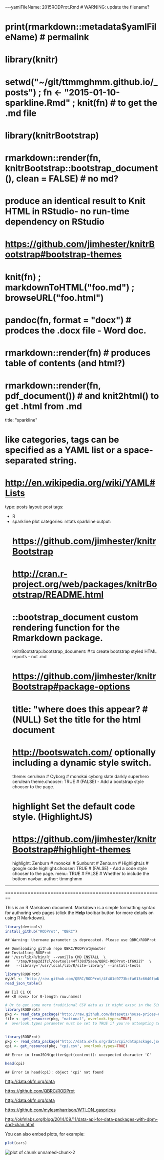 ---yamlFileName: 2015RODProt.Rmd # WARNING: update the filename?
# print(rmarkdown::metadata$yamlFileName) # permalink
# library(knitr)
# setwd("~/git/ttmmghmm.github.io/_posts") ; fn <- "2015-01-10-sparkline.Rmd" ; knit(fn)  # to get the .md file 
#
# library(knitrBootstrap)
# rmarkdown::render(fn, knitrBootstrap::bootstrap_document(), clean = FALSE) # no md?
# produce an identical result to Knit HTML in RStudio- no run-time dependency on RStudio
# https://github.com/jimhester/knitrBootstrap#bootstrap-themes
#   knit(fn) ; markdownToHTML("foo.md") ; browseURL("foo.html")
# pandoc(fn, format = "docx") # prodces the .docx file - Word doc.
# rmarkdown::render(fn) # produces table of contents (and html?)
# rmarkdown::render(fn, pdf_document()) # and knit2html() to get .html from .md
title: "sparkline"
#
# like categories, tags can be specified as a YAML list or a space- separated string.
# http://en.wikipedia.org/wiki/YAML#Lists
type: posts
layout: post
tags:
- R
- sparkline plot
categories: rstats sparkline
output:
  # https://github.com/jimhester/knitrBootstrap
  # http://cran.r-project.org/web/packages/knitrBootstrap/README.html
  # ::bootstrap_document custom rendering function for the Rmarkdown package.
  knitrBootstrap::bootstrap_document: #  to create bootstrap styled HTML reports - not .md
    # https://github.com/jimhester/knitrBootstrap#package-options
    # title: "where does this appear? # (NULL) Set the title for the html document
    # http://bootswatch.com/ optionally including a dynamic style switch.
    theme: cerulean # Cyborg # monokai cyborg slate darkly superhero cerulean 
    theme.chooser: TRUE # (FALSE) - Add a bootstrap style chooser to the page.
    # highlight Set the default code style. (HighlightJS)
    # https://github.com/jimhester/knitrBootstrap#highlight-themes
    highlight: Zenburn # monokai # Sunburst # Zenburn # HighlightJs # google code 
    highlight.chooser: TRUE # (FALSE) - Add a code style chooser to the page.
    menu: TRUE # FALSE # Whether to include the bottom navbar.
author: ttmmghmm
---

========================================================

This is an R Markdown document. Markdown is a simple formatting syntax for authoring web pages (click the **Help** toolbar button for more details on using R Markdown).

```r
library(devtools)
install_github("RODProt", "QBRC")
```

```
## Warning: Username parameter is deprecated. Please use QBRC/RODProt
```

```
## Downloading github repo QBRC/RODProt@master
## Installing RODProt
## '/usr/lib/R/bin/R' --vanilla CMD INSTALL  \
##   '/tmp/Rtmp2dITzl/devtools44f738d75aea/QBRC-RODProt-1f69227'  \
##   --library='/usr/local/lib/R/site-library' --install-tests
```

```r
library(RODProt)
myUrl <- "http://raw.github.com/QBRC/RODProt/4f401d0773bcfa613c6640fad8cce356b28ecf95/inst/extdata/mixed.json"
read_json_table()
```

```
## [1] C1 C0
## <0 rows> (or 0-length row.names)
```

```r
# Or to get some more traditional CSV data as it might exist in the Simple Data Format:
library(RODProt)
pkg <- read_data_package("http://raw.github.com/datasets/house-prices-us/0b5042bbe9a2c2537a3bd708287321396b534710/datapackage.json")
file <- get_resource(pkg, "national", overlook.types=TRUE)
#  overlook.types parameter must be set to TRUE if you're attempting to load a file that has an unsupported data type (such as date)
 
 
library(RODProt)
pkg <- read_data_package("http://data.okfn.org/data/cpi/datapackage.json")
cpi <- get_resource(pkg, "cpi.csv", overlook.types=TRUE)
```

```
## Error in fromJSON(getter$get(content)): unexpected character 'C'
```

```r
head(cpi)
```

```
## Error in head(cpi): object 'cpi' not found
```


http://data.okfn.org/data
 
https://github.com/QBRC/RODProt
 
http://data.okfn.org/data 
 
https://github.com/mylesmharrison/WTI_ON_gasprices
 
http://okfnlabs.org/blog/2014/09/11/data-api-for-data-packages-with-dpm-and-ckan.html
 

You can also embed plots, for example:


```r
plot(cars)
```

![plot of chunk unnamed-chunk-2](figure/unnamed-chunk-2-1.png) 

